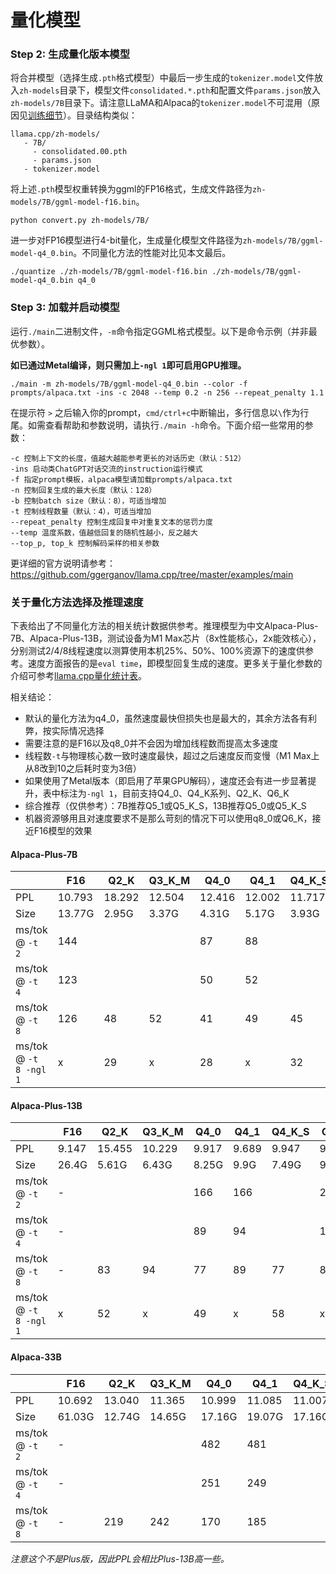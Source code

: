# 量化模型

### Step 2: 生成量化版本模型

将合并模型（选择生成`.pth`格式模型）中最后一步生成的`tokenizer.model`文件放入`zh-models`目录下，模型文件`consolidated.*.pth`和配置文件`params.json`放入`zh-models/7B`目录下。请注意LLaMA和Alpaca的`tokenizer.model`不可混用（原因见[训练细节](https://github.com/ymcui/Chinese-LLaMA-Alpaca/wiki/训练细节)）。目录结构类似：

```shell
llama.cpp/zh-models/
   - 7B/
     - consolidated.00.pth
     - params.json
   - tokenizer.model
```

将上述`.pth`模型权重转换为ggml的FP16格式，生成文件路径为`zh-models/7B/ggml-model-f16.bin`。

```
python convert.py zh-models/7B/
```

进一步对FP16模型进行4-bit量化，生成量化模型文件路径为`zh-models/7B/ggml-model-q4_0.bin`。不同量化方法的性能对比见本文最后。

```shell
./quantize ./zh-models/7B/ggml-model-f16.bin ./zh-models/7B/ggml-model-q4_0.bin q4_0
```

### Step 3: 加载并启动模型

运行`./main`二进制文件，`-m`命令指定GGML格式模型。以下是命令示例（并非最优参数）。

**如已通过Metal编译，则只需加上`-ngl 1`即可启用GPU推理。**

```
./main -m zh-models/7B/ggml-model-q4_0.bin --color -f prompts/alpaca.txt -ins -c 2048 --temp 0.2 -n 256 --repeat_penalty 1.1
```

在提示符 `>` 之后输入你的prompt，`cmd/ctrl+c`中断输出，多行信息以`\`作为行尾。如需查看帮助和参数说明，请执行`./main -h`命令。下面介绍一些常用的参数：

```
-c 控制上下文的长度，值越大越能参考更长的对话历史（默认：512）
-ins 启动类ChatGPT对话交流的instruction运行模式
-f 指定prompt模板，alpaca模型请加载prompts/alpaca.txt
-n 控制回复生成的最大长度（默认：128）
-b 控制batch size（默认：8），可适当增加
-t 控制线程数量（默认：4），可适当增加
--repeat_penalty 控制生成回复中对重复文本的惩罚力度
--temp 温度系数，值越低回复的随机性越小，反之越大
--top_p, top_k 控制解码采样的相关参数
```

更详细的官方说明请参考：https://github.com/ggerganov/llama.cpp/tree/master/examples/main

### 关于量化方法选择及推理速度

下表给出了不同量化方法的相关统计数据供参考。推理模型为中文Alpaca-Plus-7B、Alpaca-Plus-13B，测试设备为M1 Max芯片（8x性能核心，2x能效核心），分别测试2/4/8线程速度以测算使用本机25%、50%、100%资源下的速度供参考。速度方面报告的是`eval time`，即模型回复生成的速度。更多关于量化参数的介绍可参考[llama.cpp量化统计表](https://github.com/ggerganov/llama.cpp#quantization)。

相关结论：

- 默认的量化方法为q4_0，虽然速度最快但损失也是最大的，其余方法各有利弊，按实际情况选择
- 需要注意的是F16以及q8_0并不会因为增加线程数而提高太多速度
- 线程数`-t`与物理核心数一致时速度最快，超过之后速度反而变慢（M1 Max上从8改到10之后耗时变为3倍）
- 如果使用了Metal版本（即启用了苹果GPU解码），速度还会有进一步显著提升，表中标注为`-ngl 1`，目前支持Q4_0、Q4_K系列、Q2_K、Q6_K
- 综合推荐（仅供参考）：7B推荐Q5_1或Q5_K_S，13B推荐Q5_0或Q5_K_S
- 机器资源够用且对速度要求不是那么苛刻的情况下可以使用q8_0或Q6_K，接近F16模型的效果

#### Alpaca-Plus-7B

|                        | F16    | Q2_K   | Q3_K_M | Q4_0   | Q4_1   | Q4_K_S | Q5_0   | Q5_1   | Q5_K_S | Q6_K   | Q8_0   |
| ---------------------- | ------ | ------ | ------ | ------ | ------ | ------ | ------ | ------ | ------ | ------ | ------ |
| PPL                    | 10.793 | 18.292 | 12.504 | 12.416 | 12.002 | 11.717 | 11.155 | 10.905 | 10.930 | 10.845 | 10.790 |
| Size                   | 13.77G | 2.95G  | 3.37G  | 4.31G  | 5.17G  | 3.93G  | 4.74G  | 5.17G  | 4.76G  | 5.65G  | 7.75G  |
| ms/tok @ `-t 2`        | 144    |        |        | 87     | 88     |        | 143    | 157    |        |        | 103    |
| ms/tok @ `-t 4`        | 123    |        |        | 50     | 52     |        | 75     | 82     |        |        | 72     |
| ms/tok @ `-t 8`        | 126    | 48     | 52     | 41     | 49     | 45     | 46     | 49     | 52     | 58     | 69     |
| ms/tok @ `-t 8 -ngl 1` | x      | 29     | x      | 28     | x      | 32     | x      | x      | x      | 32     | x      |

#### Alpaca-Plus-13B

|                        | F16   | Q2_K   | Q3_K_M | Q4_0  | Q4_1  | Q4_K_S | Q5_0  | Q5_1  | Q5_K_S | Q6_K   | Q8_0   |
| ---------------------- | ----- | ------ | ------ | ----- | ----- | ------ | ----- | ----- | ------ | ------ | ------ |
| PPL                    | 9.147 | 15.455 | 10.229 | 9.917 | 9.689 | 9.947  | 9.325 | 9.344 | 9.286  | 9.169  | 9.147  |
| Size                   | 26.4G | 5.61G  | 6.43G  | 8.25G | 9.9G  | 7.49G  | 9.08G | 9.9G  | 9.11G  | 10.83G | 14.85G |
| ms/tok @ `-t 2`        | -     |        |        | 166   | 166   |        | 273   | 304   |        |        | 192    |
| ms/tok @ `-t 4`        | -     |        |        | 89    | 94    |        | 142   | 155   |        |        | 132    |
| ms/tok @ `-t 8`        | -     | 83     | 94     | 77    | 89    | 77     | 86    | 93    | 93     | 104    | 132    |
| ms/tok @ `-t 8 -ngl 1` | x     | 52     | x      | 49    | x     | 58     | x     | x     | x      | 59     | x      |

#### Alpaca-33B

|                 | F16    | Q2_K   | Q3_K_M | Q4_0   | Q4_1   | Q4_K_S | Q5_0   | Q5_1   | Q5_K_S | Q6_K   | Q8_0   |
| --------------- | ------ | ------ | ------ | ------ | ------ | ------ | ------ | ------ | ------ | ------ | ------ |
| PPL             | 10.692 | 13.040 | 11.365 | 10.999 | 11.085 | 11.007 | 10.717 | 10.747 | 10.802 | 10.713 |        |
| Size            | 61.03G | 12.74G | 14.65G | 17.16G | 19.07G | 17.16G | 20.98G | 24.58G | 20.98G | 25.03G | 32.42G |
| ms/tok @ `-t 2` | -      |        |        | 482    | 481    |        | 702    | 919    |        |        | -      |
| ms/tok @ `-t 4` | -      |        |        | 251    | 249    |        | 355    | 487    |        |        | -      |
| ms/tok @ `-t 8` | -      | 219    | 242    | 170    | 185    |        | 224    | 306    |        |        | -      |

*注意这个不是Plus版，因此PPL会相比Plus-13B高一些。*